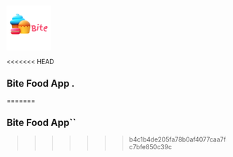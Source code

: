 <img src="./assets/logomain.png"  width="20%"/>

<<<<<<< HEAD
## Bite Food App .
=======

## Bite Food App``
>>>>>>> b4c1b4de205fa78b0af4077caa7fc7bfe850c39c
